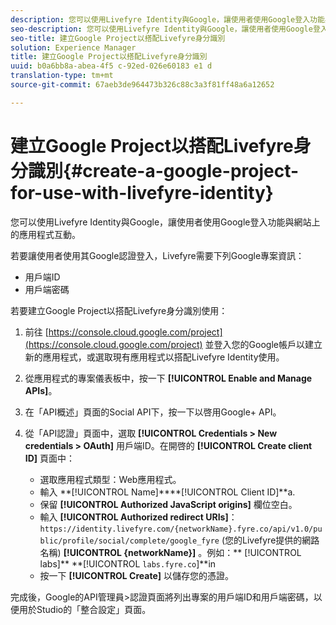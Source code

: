 ```yaml
---
description: 您可以使用Livefyre Identity與Google，讓使用者使用Google登入功能與網站上的應用程式互動。
seo-description: 您可以使用Livefyre Identity與Google，讓使用者使用Google登入功能與網站上的應用程式互動。
seo-title: 建立Google Project以搭配Livefyre身分識別
solution: Experience Manager
title: 建立Google Project以搭配Livefyre身分識別
uuid: b0a6bb8a-abea-4f5 c-92ed-026e60183 e1 d
translation-type: tm+mt
source-git-commit: 67aeb3de964473b326c88c3a3f81ff48a6a12652

---
```



# 建立Google Project以搭配Livefyre身分識別{#create-a-google-project-for-use-with-livefyre-identity}

您可以使用Livefyre Identity與Google，讓使用者使用Google登入功能與網站上的應用程式互動。

若要讓使用者使用其Google認證登入，Livefyre需要下列Google專案資訊：

* 用戶端ID
* 用戶端密碼

若要建立Google Project以搭配Livefyre身分識別使用：

1. 前往 [https://console.cloud.google.com/project](https://console.cloud.google.com/project) 並登入您的Google帳戶以建立新的應用程式，或選取現有應用程式以搭配Livefyre Identity使用。
1. 從應用程式的專案儀表板中，按一下 **[!UICONTROL Enable and Manage APIs]**。
1. 在「API概述」頁面的Social API下，按一下以啓用Google+ API。
1. 從「API認證」頁面中，選取 **[!UICONTROL Credentials > New credentials > OAuth]** 用戶端ID。在開啓的 **[!UICONTROL Create client ID]** 頁面中：

   * 選取應用程式類型：Web應用程式。
   * 輸入 **[!UICONTROL Name]****[!UICONTROL Client ID]**a.
   * 保留 **[!UICONTROL Authorized JavaScript origins]** 欄位空白。
   * 輸入 **[!UICONTROL Authorized redirect URIs]**： `https://identity.livefyre.com/{networkName}.fyre.co/api/v1.0/public/profile/social/complete/google_fyre` (您的Livefyre提供的網路名稱) **[!UICONTROL {networkName}]** 。例如：** [!UICONTROL labs]** **[!UICONTROL `labs.fyre.co`]**in
   * 按一下 **[!UICONTROL Create]** 以儲存您的憑證。

完成後，Google的API管理員>認證頁面將列出專案的用戶端ID和用戶端密碼，以便用於Studio的「整合設定」頁面。
